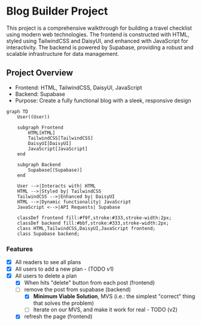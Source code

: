 # Blog Builder Project

This project is a comprehensive walkthrough for building a travel checklist using modern web technologies. The frontend is constructed with HTML, styled using TailwindCSS and DaisyUI, and enhanced with JavaScript for interactivity. The backend is powered by Supabase, providing a robust and scalable infrastructure for data management.

## Project Overview

- Frontend: HTML, TailwindCSS, DaisyUI, JavaScript
- Backend: Supabase
- Purpose: Create a fully functional blog with a sleek, responsive design

```mermaid
graph TD
    User((User))
    
    subgraph Frontend
        HTML[HTML]
        TailwindCSS[TailwindCSS]
        DaisyUI[DaisyUI]
        JavaScript[JavaScript]
    end
    
    subgraph Backend
        Supabase[(Supabase)]
    end
    
    User -->|Interacts with| HTML
    HTML -->|Styled by| TailwindCSS
    TailwindCSS -->|Enhanced by| DaisyUI
    HTML -->|Dynamic functionality| JavaScript
    JavaScript <-->|API Requests| Supabase
    
    classDef frontend fill:#f9f,stroke:#333,stroke-width:2px;
    classDef backend fill:#bbf,stroke:#333,stroke-width:2px;
    class HTML,TailwindCSS,DaisyUI,JavaScript frontend;
    class Supabase backend;
```

### Features

- [x] All readers to see all plans
- [x] All users to add a new plan - (TODO v1)
- [x] All users to delete a plan
    - [x] When hits "delete" button from each post (frontend)
    - [ ] remove the post from supabase (backend)
        - [x] **Minimum Viable Solution**, MVS (i.e.: the simplest "correct" thing that solves the problem)  
        - [ ] Iterate on our MVS, and make it work for real - TODO (v2)
    - [x] refresh the page (frontend)